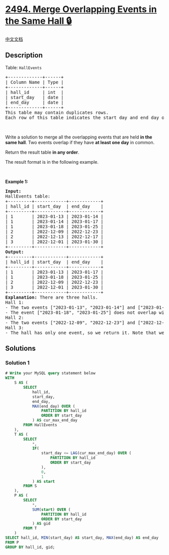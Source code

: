 # [2494. Merge Overlapping Events in the Same Hall 🔒](https://leetcode.com/problems/merge-overlapping-events-in-the-same-hall)

[中文文档](/solution/2400-2499/2494.Merge%20Overlapping%20Events%20in%20the%20Same%20Hall/README.md)

<!-- tags:Database -->

<!-- difficulty:Hard -->

## Description

<p>Table: <code>HallEvents</code></p>

<pre>
+-------------+------+
| Column Name | Type |
+-------------+------+
| hall_id     | int  |
| start_day   | date |
| end_day     | date |
+-------------+------+
This table may contain duplicates rows.
Each row of this table indicates the start day and end day of an event and the hall in which the event is held.
</pre>

<p>&nbsp;</p>

<p>Write a solution to merge all the overlapping events that are held <strong>in the same hall</strong>. Two events overlap if they have <strong>at least one day</strong> in common.</p>

<p>Return the result table <strong>in any order</strong>.</p>

<p>The&nbsp;result format is in the following example.</p>

<p>&nbsp;</p>
<p><strong class="example">Example 1:</strong></p>

<pre>
<strong>Input:</strong> 
HallEvents table:
+---------+------------+------------+
| hall_id | start_day  | end_day    |
+---------+------------+------------+
| 1       | 2023-01-13 | 2023-01-14 |
| 1       | 2023-01-14 | 2023-01-17 |
| 1       | 2023-01-18 | 2023-01-25 |
| 2       | 2022-12-09 | 2022-12-23 |
| 2       | 2022-12-13 | 2022-12-17 |
| 3       | 2022-12-01 | 2023-01-30 |
+---------+------------+------------+
<strong>Output:</strong> 
+---------+------------+------------+
| hall_id | start_day  | end_day    |
+---------+------------+------------+
| 1       | 2023-01-13 | 2023-01-17 |
| 1       | 2023-01-18 | 2023-01-25 |
| 2       | 2022-12-09 | 2022-12-23 |
| 3       | 2022-12-01 | 2023-01-30 |
+---------+------------+------------+
<strong>Explanation:</strong> There are three halls.
Hall 1:
- The two events [&quot;2023-01-13&quot;, &quot;2023-01-14&quot;] and [&quot;2023-01-14&quot;, &quot;2023-01-17&quot;] overlap. We merge them in one event [&quot;2023-01-13&quot;, &quot;2023-01-17&quot;].
- The event [&quot;2023-01-18&quot;, &quot;2023-01-25&quot;] does not overlap with any other event, so we leave it as it is.
Hall 2:
- The two events [&quot;2022-12-09&quot;, &quot;2022-12-23&quot;] and [&quot;2022-12-13&quot;, &quot;2022-12-17&quot;] overlap. We merge them in one event [&quot;2022-12-09&quot;, &quot;2022-12-23&quot;].
Hall 3:
- The hall has only one event, so we return it. Note that we only consider the events of each hall separately.
</pre>

## Solutions

### Solution 1

<!-- tabs:start -->

```sql
# Write your MySQL query statement below
WITH
    S AS (
        SELECT
            hall_id,
            start_day,
            end_day,
            MAX(end_day) OVER (
                PARTITION BY hall_id
                ORDER BY start_day
            ) AS cur_max_end_day
        FROM HallEvents
    ),
    T AS (
        SELECT
            *,
            IF(
                start_day <= LAG(cur_max_end_day) OVER (
                    PARTITION BY hall_id
                    ORDER BY start_day
                ),
                0,
                1
            ) AS start
        FROM S
    ),
    P AS (
        SELECT
            *,
            SUM(start) OVER (
                PARTITION BY hall_id
                ORDER BY start_day
            ) AS gid
        FROM T
    )
SELECT hall_id, MIN(start_day) AS start_day, MAX(end_day) AS end_day
FROM P
GROUP BY hall_id, gid;
```

<!-- tabs:end -->

<!-- end -->
